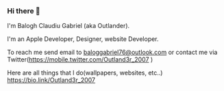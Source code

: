 ### Hi there 👋

I'm Balogh Claudiu Gabriel (aka Outlander).

I'm an Apple Developer, Designer, website Developer.

To reach me send email to baloggabriel76@outlook.com  or contact me via Twitter(https://mobile.twitter.com/Outland3r_2007
)

Here are all things that I do(wallpapers, websites, etc..) https://bio.link/Outland3r_2007
